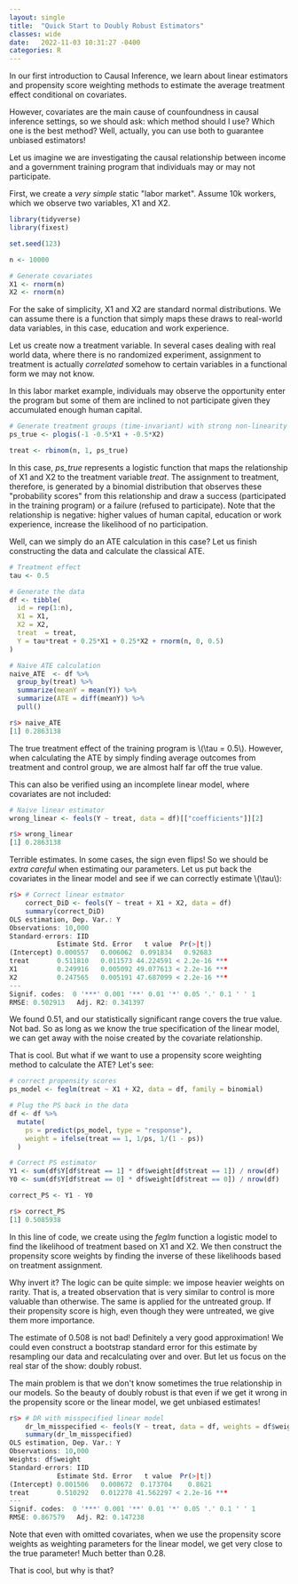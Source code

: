```yaml
---
layout: single
title:  "Quick Start to Doubly Robust Estimators"
classes: wide
date:   2022-11-03 10:31:27 -0400
categories: R
---
```


In our first introduction to Causal Inference, we learn about linear estimators and propensity score weighting methods to estimate the average treatment effect conditional on covariates.

However, covariates are the main cause of counfoundness in causal inference settings, so we should ask: which method should I use? Which one is the best method? Well, actually, you can use both to guarantee unbiased estimators!

Let us imagine we are investigating the causal relationship between income and a government training program that individuals may or may not participate.

First, we create a _very simple_ static "labor market". Assume 10k workers, which we observe two variables, X1 and X2.

```r
library(tidyverse)
library(fixest)

set.seed(123)

n <- 10000

# Generate covariates
X1 <- rnorm(n)
X2 <- rnorm(n)
```

For the sake of simplicity, X1 and X2 are standard normal distributions. We can assume there is a function that simply maps these draws to real-world data variables, in this case, education and work experience.   

Let us create now a treatment variable. In several cases dealing with real world data, where there is no randomized experiment, assignment to treatment is actually _correlated_ somehow to certain variables in a functional form we may not know.

In this labor market example, individuals may observe the opportunity enter the program but some of them are inclined to not participate given they accumulated enough human capital.

```r
# Generate treatment groups (time-invariant) with strong non-linearity
ps_true <- plogis(-1 -0.5*X1 + -0.5*X2)

treat <- rbinom(n, 1, ps_true)
```

In this case, _ps_true_ represents a logistic function that maps the relationship of X1 and X2 to the treatment variable _treat_. The assignment to treatment, therefore, is generated by a binomial distribution that observes these "probability scores" from this relationship and draw a success (participated in the training program) or a failure (refused to participate). Note that the relationship is negative: higher values of human capital, education or work experience, increase the likelihood of no participation.

Well, can we simply do an ATE calculation in this case? Let us finish constructing the data and calculate the classical ATE.


```r
# Treatment effect
tau <- 0.5

# Generate the data
df <- tibble(
  id = rep(1:n),
  X1 = X1,
  X2 = X2,
  treat  = treat,
  Y = tau*treat + 0.25*X1 + 0.25*X2 + rnorm(n, 0, 0.5)
)

# Naive ATE calculation
naive_ATE  <- df %>% 
  group_by(treat) %>% 
  summarize(meanY = mean(Y)) %>%
  summarize(ATE = diff(meanY)) %>% 
  pull()
```

```r
r$> naive_ATE
[1] 0.2863138
```

The true treatment effect of the training program is \\(\tau = 0.5\\). However, when calculating the ATE by simply finding average outcomes from treatment and control group, we are almost half far off the true value.

This can also be verified using an incomplete linear model, where covariates are not included:

```r
# Naive linear estimator
wrong_linear <- feols(Y ~ treat, data = df)[["coefficients"]][2]
```
```r
r$> wrong_linear
[1] 0.2863138
```

Terrible estimates. In some cases, the sign even flips! So we should be _extra careful_ when estimating our parameters. Let us put back the covariates in the linear model and see if we can correctly estimate \\(\tau\\):

```r
r$> # Correct linear estmator
    correct_DiD <- feols(Y ~ treat + X1 + X2, data = df)
    summary(correct_DiD)
OLS estimation, Dep. Var.: Y
Observations: 10,000 
Standard-errors: IID 
            Estimate Std. Error   t value  Pr(>|t|)    
(Intercept) 0.000557   0.006062  0.091834   0.92683    
treat       0.511810   0.011573 44.224591 < 2.2e-16 ***
X1          0.249916   0.005092 49.077613 < 2.2e-16 ***
X2          0.247565   0.005191 47.687099 < 2.2e-16 ***
---
Signif. codes:  0 '***' 0.001 '**' 0.01 '*' 0.05 '.' 0.1 ' ' 1
RMSE: 0.502913   Adj. R2: 0.341397
```
We found 0.51, and our statistically significant range covers the true value. Not bad. So as long as we know the true specification of the linear model, we can get away with the noise created by the covariate relationship.

That is cool. But what if we want to use a propensity score weighting method to calculate the ATE? Let's see:

```r
# correct propensity scores
ps_model <- feglm(treat ~ X1 + X2, data = df, family = binomial)

# Plug the PS back in the data
df <- df %>% 
  mutate(
    ps = predict(ps_model, type = "response"),
    weight = ifelse(treat == 1, 1/ps, 1/(1 - ps))
  )

# Correct PS estimator
Y1 <- sum(df$Y[df$treat == 1] * df$weight[df$treat == 1]) / nrow(df)
Y0 <- sum(df$Y[df$treat == 0] * df$weight[df$treat == 0]) / nrow(df)

correct_PS <- Y1 - Y0
```
```r
r$> correct_PS
[1] 0.5085938
```

In this line of code, we create using the _feglm_ function a logistic model to find the likelihood of treatment based on X1 and X2. We then construct the propensity score weights by finding the inverse of these likelihoods based on treatment assignment.

Why invert it? The logic can be quite simple: we impose heavier weights on rarity. That is, a treated observation that is very similar to control is more valuable than otherwise. The same is applied for the untreated group. If their propensity score is high, even though they were untreated, we give them more importance. 

The estimate of 0.508 is not bad! Definitely a very good approximation! We could even construct a bootstrap standard error for this estimate by resampling our data and recalculating over and over. But let us focus on the real star of the show: doubly robust.

The main problem is that we don't know sometimes the true relationship in our models. So the beauty of doubly robust is that even if we get it wrong in the propensity score or the linear model, we get unbiased estimates!

```r
r$> # DR with misspecified linear model
    dr_lm_misspecified <- feols(Y ~ treat, data = df, weights = df$weight)
    summary(dr_lm_misspecified)
OLS estimation, Dep. Var.: Y
Observations: 10,000 
Weights: df$weight 
Standard-errors: IID 
            Estimate Std. Error   t value  Pr(>|t|)    
(Intercept) 0.001506   0.008672  0.173704    0.8621
treat       0.510292   0.012278 41.562297 < 2.2e-16 ***
---
Signif. codes:  0 '***' 0.001 '**' 0.01 '*' 0.05 '.' 0.1 ' ' 1
RMSE: 0.867579   Adj. R2: 0.147238
```

Note that even with omitted covariates, when we use the propensity score weights as weighting parameters for the linear model, we get very close to the true parameter! Much better than 0.28.

That is cool, but why is that?




